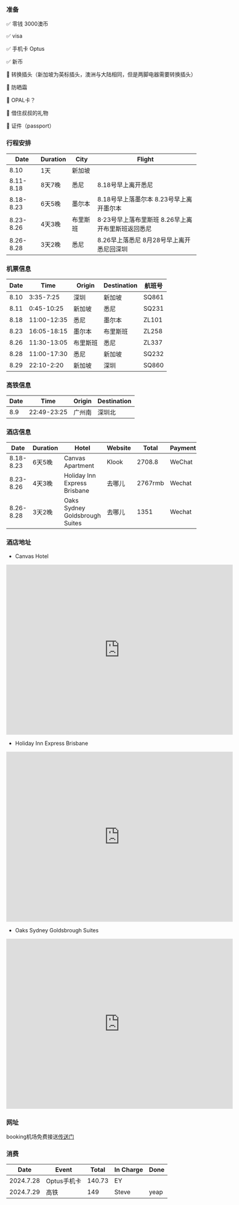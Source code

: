 ### 准备

:white_check_mark: 零钱 3000澳币 

:white_check_mark: visa

:white_check_mark: 手机卡 Optus

:white_check_mark: 新币

:black_square_button: 转换插头（新加坡为英标插头，澳洲与大陆相同，但是两脚电器需要转换插头）

:black_square_button: 防晒霜

:black_square_button: OPAL卡？

:black_square_button: 借住叔叔的礼物

:black_square_button: 证件（passport）



### 行程安排

| Date      | Duration | City     | Flight                                            |
| --------- | -------- | -------- | ------------------------------------------------- |
| 8.10      | 1天      | 新加坡   |                                                   |
| 8.11-8.18 | 8天7晚   | 悉尼     | 8.18号早上离开悉尼                                |
| 8.18-8.23 | 6天5晚   | 墨尔本   | 8.18号早上落墨尔本 8.23号早上离开墨尔本           |
| 8.23-8.26 | 4天3晚   | 布里斯班 | 8·23号早上落布里斯班 8.26早上离开布里斯班返回悉尼 |
| 8.26-8.28 | 3天2晚   | 悉尼     | 8.26早上落悉尼 8月28号早上离开悉尼回深圳          |

### 机票信息

| Date | Time        | Origin   | Destination | 航班号 |
| ---- | ----------- | -------- | ----------- | ------ |
| 8.10 | 3:35-7:25   | 深圳     | 新加坡      | SQ861  |
| 8.11 | 0:45-10:25  | 新加坡   | 悉尼        | SQ231  |
| 8.18 | 11:00-12:35 | 悉尼     | 墨尔本      | ZL101  |
| 8.23 | 16:05-18:15 | 墨尔本   | 布里斯班    | ZL258  |
| 8.26 | 11:30-13:05 | 布里斯班 | 悉尼        | ZL337  |
| 8.28 | 11:00-17:30 | 悉尼     | 新加坡      | SQ232  |
| 8.29 | 22:10-2:20  | 新加坡   | 深圳        | SQ860  |

### 高铁信息

| Date | Time        | Origin | Destination |
| ---- | ----------- | ------ | ----------- |
| 8.9  | 22:49-23:25 | 广州南 | 深圳北      |



### 酒店信息

| Date      | Duration | Hotel                          | Website | Total   | Payment | Executor | Cancel |
| --------- | -------- | ------------------------------ | ------- | ------- | ------- | -------- | ------ |
| 8.18-8.23 | 6天5晚   | Canvas Apartment               | Klook   | 2708.8  | WeChat  | Steve    | 8.13   |
| 8.23-8.26 | 4天3晚   | Holiday Inn Express Brisbane   | 去哪儿  | 2767rmb | Wechat  | Steve    | 8.13   |
| 8.26-8.28 | 3天2晚   | Oaks Sydney Goldsbrough Suites | 去哪儿  | 1351    | Wechat  | Steve    | No     |

### 酒店地址

* Canvas Hotel

<iframe src="https://www.google.com/maps/embed?pb=!1m18!1m12!1m3!1d965.5727444808629!2d144.95594654055827!3d-37.820835541857804!2m3!1f0!2f0!3f0!3m2!1i1024!2i768!4f13.1!3m3!1m2!1s0x6ad65d6d2d67f727%3A0x1fc5fef399c7a93!2sThe%20Canvas%20Apartment%20Hotel!5e0!3m2!1szh-CN!2s!4v1721984338932!5m2!1szh-CN!2s" width="600" height="450" style="border:0;" allowfullscreen="" loading="lazy" referrerpolicy="no-referrer-when-downgrade"></iframe>

* Holiday Inn Express Brisbane

<iframe src="https://www.google.com/maps/embed?pb=!1m18!1m12!1m3!1d7283.715544849224!2d153.02488688833233!3d-27.462242828347627!2m3!1f0!2f0!3f0!3m2!1i1024!2i768!4f13.1!3m3!1m2!1s0x6b9159f852169e3d%3A0x4b16fd076f91803f!2sHoliday%20Inn%20Express%20Brisbane%20Central%2C%20an%20IHG%20Hotel!5e0!3m2!1szh-CN!2s!4v1721985134975!5m2!1szh-CN!2s" width="600" height="450" style="border:0;" allowfullscreen="" loading="lazy" referrerpolicy="no-referrer-when-downgrade"></iframe>

* Oaks Sydney Goldsbrough Suites

<iframe src="https://www.google.com/maps/embed?pb=!1m18!1m12!1m3!1d13250.423889409256!2d151.1869590742222!3d-33.874044255965366!2m3!1f0!2f0!3f0!3m2!1i1024!2i768!4f13.1!3m3!1m2!1s0x6b12ae30664af12d%3A0x275c7e158403b69a!2z55ub5qmh6YeR6Imy5Z-O5aCh6YWS5bqX!5e0!3m2!1szh-CN!2sjp!4v1722195181886!5m2!1szh-CN!2sjp" width="600" height="450" style="border:0;" allowfullscreen="" loading="lazy" referrerpolicy="no-referrer-when-downgrade"></iframe>

### 网址

booking机场免费接送[传送门](https://taxis.booking.com/search/?date=2024-08-18&passengers=2&utm_campaign=www-BOOKING_HOTEL_CONFIRMATION-MODAL-taxi-missing_creative-2EiB09z8P79QpfDN0wHjAu&utm_medium=intra&dropoff=-37.8206888852675%2C144.955761532188&etStateBlob=EP8CRsX1HaSrZ9C5xulCFKTSsz6lMqdMcHgKe7BPYJfj2XS4y10R4kUIQIwTTQ8QUP6O2IgduOJ_KkFcYo-6HKfnFUjAcRHeGwEDvRdBNULbd1uljaYtPqxUNWX_4QLms&pickup=MEL&label=gog235jc-1FCAEoggI46AdIM1gDaGKIAQGYASu4AQfIAQ3YAQHoAQH4AQyIAgGoAgO4Ao686rQGwAIB0gIkNGZiMjVjMGMtOWQ2Yy00NzYzLWE0MWEtNmY5ZDJkYjgzMTY22AIG4AIB&adcamp=www-BOOKING_HOTEL_CONFIRMATION-MODAL-taxi-missing_creative-2EiB09z8P79QpfDN0wHjAu&dropoffEstablishment=The+Canvas+Apartment+Hotel&currency=HKD&time=12%3A00&aid=397594&client_name=exposure&utm_source=booking.com&offerInstanceId=1946eb04-a547-4d79-a374-807802fe57b6&campaignId=c05f5236-7475-464d-8f32-338e859187e5&lang=zh-cn&adplat=www-BOOKING_HOTEL_CONFIRMATION-MODAL-taxi-PRODUCT-2EiB09z8P79QpfDN0wHjAu&comments=p2OLplgP6kqBccWQK722tg&preSelectedResultReference=1)

### 消费

| Date      | Event       | Total  | In Charge | Done |
| --------- | ----------- | ------ | --------- | ---- |
| 2024.7.28 | Optus手机卡 | 140.73 | EY        |      |
| 2024.7.29 | 高铁        | 149    | Steve     | yeap |

